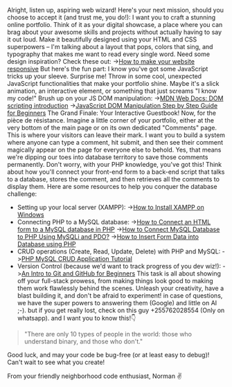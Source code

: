 Alright, listen up, aspiring web wizard!
Here's your next mission, should you choose to accept it (and trust me, you do!): I want you to craft a stunning online portfolio. Think of it as your digital showcase, a place where you can brag about your awesome skills and projects without actually having to say it out loud. Make it beautifully designed using your HTML and CSS superpowers – I'm talking about a layout that pops, colors that sing, and typography that makes me want to read every single word.
Need some design inspiration? Check these out:
->[How to make your website responsive](https://developer.mozilla.org/en-US/docs/Learn_web_development/Core/CSS_layout/Responsive_Design)
But here's the fun part: I know you've got some JavaScript tricks up your sleeve. Surprise me! Throw in some cool, unexpected JavaScript functionalities that make your portfolio shine. Maybe it's a slick animation, an interactive element, or something that just screams "I know my code!"
Brush up on your JS DOM manipulation:
->[MDN Web Docs: DOM scripting introduction](https://developer.mozilla.org/en-US/docs/Learn_web_development/Core/Scripting/DOM_scripting)
->[JavaScript DOM Manipulation Step by Step Guide for Beginners](https://medium.com/@kaklotarrahul79/master-javascript-dom-manipulation-step-by-step-guide-for-beginners-b1e07616f319)
The Grand Finale: Your Interactive Guestbook!
Now, for the pièce de résistance. Imagine a little corner of your portfolio, either at the very bottom of the main page or on its own dedicated "Comments" page. This is where your visitors can leave their mark. I want you to build a system where anyone can type a comment, hit submit, and then see their comment magically appear on the page for everyone else to behold.
Yes, that means we're dipping our toes into database territory to save those comments permanently. Don't worry, with your PHP knowledge, you've got this! Think about how you'll connect your front-end form to a back-end script that talks to a database, stores the comment, and then retrieves all the comments to display them.
Here are some resources to help you conquer the database challenge:
 * Setting up your local server (XAMPP):
   ->[How to Install XAMPP on Windows](https://www.geeksforgeeks.org/installation-guide/how-to-install-xampp-on-windows/)
 * Connecting PHP to a MySQL database:
   ->[How to Connect an HTML form to a MySQL database in PHP](https://www.educative.io/answers/how-to-connect-an-html-form-to-a-mysql-database-in-php)
   ->[How to Connect MySQL Database to PHP Using MySQLi and PDO?](https://www.cloudways.com/blog/connect-mysql-with-php/)
   ->[How to Insert Form Data into Database using PHP](https://www.geeksforGeeks.org/php/how-to-insert-form-data-into-database-using-php/)
 * CRUD operations (Create, Read, Update, Delete) with PHP and MySQL:
   ->[PHP MySQL CRUD Application Tutorial](https://www.tutorialrepublic.com/php-tutorial/php-mysql-crud-application.php)
 * Version Control (because we'd want to track progress of you dev wiz!):
   ->[An Intro to Git and GitHub for Beginners](https://product.hubspot.com/blog/git-and-github-tutorial-for-beginners)
This task is all about showing off your full-stack prowess, from making things look good to making them work flawlessly behind the scenes. Unleash your creativity, have a blast building it, and don't be afraid to experiment! in case of questions, we have the super powers to answering them (Google) and little on AI ;-). but if you get really lost, check on this guy +255762028554 (Only on whatsapp). and I want you to know this!👇
> "There are only 10 types of people in the world: those who understand binary, and those who don't."


Good luck, and may your code be bug-free (or at least easy to debug)! Can't wait to see what you create!

From your friendly neighborhood code enthusiast,
Norman ✌

